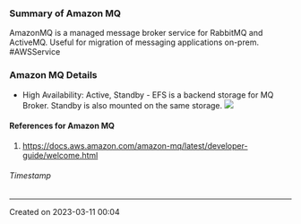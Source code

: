 ### Summary of Amazon MQ
AmazonMQ is a managed message broker service for RabbitMQ and ActiveMQ. Useful for migration of messaging applications on-prem. #AWSService  
### Amazon MQ Details
- High Availability: Active, Standby - EFS is a backend storage for MQ Broker. Standby is also mounted on the same storage.
![](Pasted%20image%2020230311000915.png)

#### References for Amazon MQ
1. https://docs.aws.amazon.com/amazon-mq/latest/developer-guide/welcome.html
###### Timestamp
---
Created on 2023-03-11 00:04